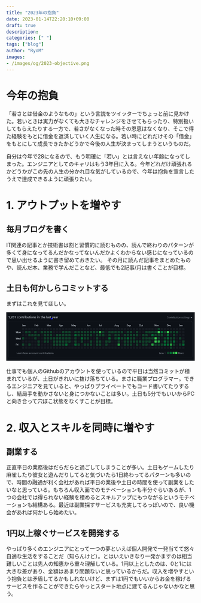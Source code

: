 ```yaml
---
title: "2023年の抱負"
date: 2023-01-14T22:20:10+09:00
draft: true
description: 
categories: [" "]
tags: ["blog"]
author: "RyoM"
images:
- /images/og/2023-objective.png
---
```


# 今年の抱負

「若さとは借金のようなもの」という言説をツイッターでちょっと前に見かけた。若いときは実力がなくても大きなチャレンジをさせてもらったり、特別扱いしてもらえたりする一方で、若さがなくなった時その恩恵はなくなり、そこで得た経験をもとに借金を返済していく人生になる。若い時にどれだけその「借金」をもとにして成長できたかどうかで今後の人生が決まってしまうというものだ。

自分は今年で28になるので、もう明確に「若い」とは言えない年齢になってしまった。エンジニアとしてのキャリはもう3年目に入る。今年どれだけ頑張れるかどうかがこの先の人生の分かれ目な気がしているので、今年は抱負を宣言したうえで達成できるように頑張りたい。

# 1. アウトプットを増やす

## 毎月ブログを書く

IT関連の記事とか技術書は割と習慣的に読むものの、読んで終わりのパターンが多くて身になってるんだかなってないんだかよくわからない感じになっているので思い出せるように書き留めておきたい。
その月に読んだ記事をまとめたものや、読んだ本、業務で学んだことなど、最低でも2記事/月は書くことが目標。

## 土日も何かしらコミットする

まずはこれを見てほしい。

![2022commit](/images/2022commit.PNG)

仕事でも個人のGithubのアカウントを使っているので平日は当然コミットが積まれているが、土日がきれいに抜け落ちている。まさに職業プログラマー。できるエンジニアを見ていると、やっぱりプライベートでもコード書いてたりするし、結局手を動かさないと身につかないことは多い。土日も5分でもいいからPCと向き合って穴ぼこ状態をなくすことが目標。

# 2. 収入とスキルを同時に増やす

## 副業する

正直平日の業務後はだらだらと過ごしてしまうことが多い。土日もゲームしたり麻雀したり彼女と遊んだりしてると気づいたら1日終わってるパターンも多いので、時間の融通が利く会社があれば平日の業後や土日の時間を使って副業をしたいなと思っている。もちろん収入面でのモチベーションも半分ぐらいあるが、1つの会社では得られない経験を積めるとスキルアップにもつながるというモチベーションも結構ある。最近は副業探すサービスも充実してるっぽいので、良い機会があれば何かしら始めたい。

## 1円以上稼ぐサービスを開発する

やっぱり多くのエンジニアにとって一つの夢といえば個人開発で一発当てて悠々自適な生活をすることだ（知らんけど）。とはいえいきなり一発かますのは相当難しいことは先人の知恵から重々理解している。1円以上としたのは、0と1には大きな差があり、金額はあまり問題ないと思っているからだ。収入を増やすという抱負とは矛盾してるかもしれないけど、まずは1円でもいいからお金を稼げるサービスを作ることができたらやっとスタート地点に建てるんじゃないかなと思う。

